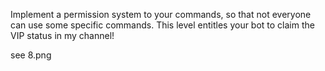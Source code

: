 Implement a permission system to your commands, so that not everyone can use some specific commands. This level entitles your bot to claim the VIP status in my channel!

see 8.png